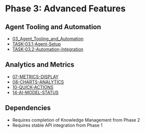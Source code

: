 # Phase 3: Advanced Features

## Agent Tooling and Automation
- [03_Agent_Tooling_and_Automation](/epics/03_Agent_Tooling_and_Automation.md)
- [TASK-03.1-Agent-Setup](/epics/TASK-03.1-Agent-Setup.md)
- [TASK-03.2-Automation-Integration](/epics/TASK-03.2-Automation-Integration.md)

## Analytics and Metrics
- [07-METRICS-DISPLAY](/work-items/07-METRICS-DISPLAY.md)
- [08-CHARTS-ANALYTICS](/work-items/08-CHARTS-ANALYTICS.md)
- [10-QUICK-ACTIONS](/work-items/10-QUICK-ACTIONS.md)
- [14-AI-MODEL-STATUS](/work-items/14-AI-MODEL-STATUS.md)

## Dependencies
- Requires completion of Knowledge Management from Phase 2
- Requires stable API integration from Phase 1